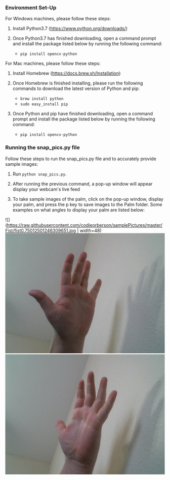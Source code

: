 ### Environment Set-Up

 For Windows machines, please follow these steps:

1. Install Python3.7 (https://www.python.org/downloads/)

2. Once Python3.7 has finished downloading, open a command prompt and install the package listed below by running the following command:
   + `pip install opencv-python`
   

 For Mac machines, please follow these steps:
 
1. Install Homebrew (https://docs.brew.sh/Installation)

2. Once Homebrew is finished installing, please run the following commands to download the latest version of Python and pip:
   + `brew install python`
   + `sudo easy_install pip`
   
3. Once Python and pip have finished downloading, open a command prompt and install the package listed below by running the following command:
   + `pip install opencv-python`
   
### Running the snap_pics.py file

 Follow these steps to run the snap_pics.py file and to accurately provide sample images:

 1. Run `python snap_pics.py`.

 2. After running the previous command, a pop-up window will appear display your webcam's live feed
 
 3. To take sample images of the palm, click on the pop-up window, display your palm, and press the p key to save images to the Palm folder. Some examples on what angles to display your palm are listed below:
 
 ![](https://raw.githubusercontent.com/codieorberson/samplePictures/master/Fist/fist0.75012501246309651.jpg | width=48) ![Palm 1](Palm/palm0.75012501246309652.jpg) ![Palm 1](Palm/palm0.75012501246309653.jpg)
 
   
 
